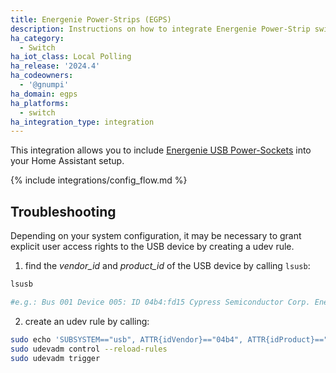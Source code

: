 ```yaml
---
title: Energenie Power-Strips (EGPS)
description: Instructions on how to integrate Energenie Power-Strip switches into Home Assistant.
ha_category:
  - Switch
ha_iot_class: Local Polling
ha_release: '2024.4'
ha_codeowners:
  - '@gnumpi'
ha_domain: egps
ha_platforms:
  - switch
ha_integration_type: integration
---
```


This integration allows you to include [Energenie USB Power-Sockets](https://energenie.com/item.aspx?id=7556&lang=de) into your Home Assistant setup.

{% include integrations/config_flow.md %}

## Troubleshooting

Depending on your system configuration, it may be necessary to grant explicit user access rights to the USB device by creating a udev rule.

1. find the *vendor_id* and *product_id* of the USB device by calling `lsusb`:

```bash
lsusb

#e.g.: Bus 001 Device 005: ID 04b4:fd15 Cypress Semiconductor Corp. Energenie EG-PMS2
```

2. create an udev rule by calling:

```bash
sudo echo 'SUBSYSTEM=="usb", ATTR{idVendor}=="04b4", ATTR{idProduct}=="fd15", MODE="0666"' > /lib/udev/rules.d/60-energenie-usb.rules
sudo udevadm control --reload-rules
sudo udevadm trigger
```
